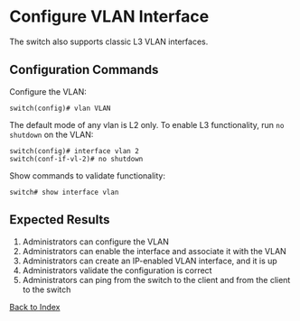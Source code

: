 # Configure VLAN Interface

The switch also supports classic L3 VLAN interfaces.

## Configuration Commands

Configure the VLAN:

```
switch(config)# vlan VLAN
```

The default mode of any vlan is L2 only. To enable L3 functionality, run `no shutdown` on the VLAN: 

```
switch(config)# interface vlan 2
switch(conf-if-vl-2)# no shutdown
```

Show commands to validate functionality:

```
switch# show interface vlan
```

## Expected Results

1. Administrators can configure the VLAN
2. Administrators can enable the interface and associate it with the VLAN
3. Administrators can create an IP-enabled VLAN interface, and it is up
4. Administrators validate the configuration is correct
5. Administrators can ping from the switch to the client and from the client to the switch

[Back to Index](index.md)

